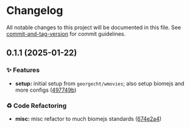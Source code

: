 # Changelog

All notable changes to this project will be documented in this file. See [commit-and-tag-version](https://github.com/absolute-version/commit-and-tag-version) for commit guidelines.

## 0.1.1 (2025-01-22)


### ✨ Features

* **setup:** initial setup from `georgecht/wmovies`; also setup biomejs and more configs ([497749b](https://github.com/GeorgeCht/streamlite/commit/497749b1a9752f619d0b61d68eaa051d24e84525))


### ♻️ Code Refactoring

* **misc:** misc refactor to much biomejs standards ([674e2a4](https://github.com/GeorgeCht/streamlite/commit/674e2a4348c90c680e959ad24653764536f94430))
